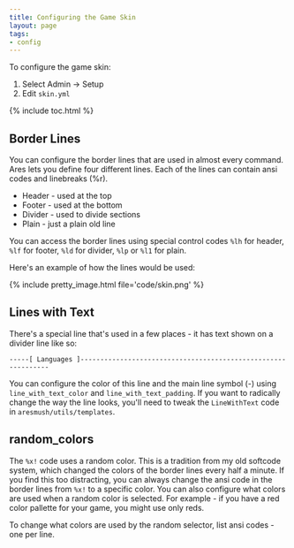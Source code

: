 ```yaml
---
title: Configuring the Game Skin
layout: page
tags:
- config
---
```


To configure the game skin:

1. Select Admin -> Setup
2. Edit `skin.yml` 

{% include toc.html %}

## Border Lines

You can configure the border lines that are used in almost every command.  Ares lets you define four different lines.  Each of the lines can contain ansi codes and linebreaks (%r).

* Header - used at the top
* Footer - used at the bottom
* Divider - used to divide sections
* Plain - just a plain old line

You can access the border lines using special control codes `%lh` for header, `%lf` for footer, `%ld` for divider, `%lp` or `%l1` for plain.

Here's an example of how the lines would be used:

{% include pretty_image.html file='code/skin.png' %}

## Lines with Text

There's a special line that's used in a few places - it has text shown on a divider line like so:

    -----[ Languages ]--------------------------------------------------------------

You can configure the color of this line and the main line symbol (-) using `line_with_text_color` and `line_with_text_padding`.  If you want to radically change the way the line looks, you'll need to tweak the `LineWithText` code in `aresmush/utils/templates`.

## random_colors

The `%x!` code uses a random color.  This is a tradition from my old softcode system, which changed the colors of the border lines every half a minute.  If you find this too distracting, you can always change the ansi code in the border lines from `%x!` to a specific color.   You can also configure what colors are used when a random color is selected.  For example - if you have a red color pallette for your game, you might use only reds.

To change what colors are used by the random selector, list ansi codes - one per line.